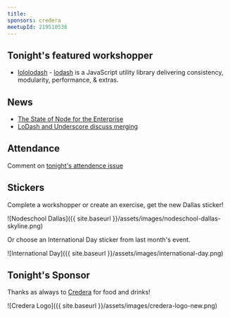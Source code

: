 ```yaml
---
title: _
sponsors: credera
meetupId: 219510536
---
```


## Tonight's featured workshopper

- [lololodash](https://github.com/mdunisch/lololodash) - [lodash](https://lodash.com/) is a JavaScript utility library delivering consistency, modularity, performance, & extras.

## News

- [The State of Node for the Enterprise](http://marketing.nodesource.com/acton/fs/blocks/showLandingPage/a/15680/p/p-0012/t/page/fm/5)
- [LoDash and Underscore discuss merging](http://www.infoq.com/news/2015/05/underscore-lodash-merging)

## Attendance

Comment on [tonight's attendence issue](https://github.com/nodeschool/dallas/issues/53)

## Stickers

Complete a workshopper or create an exercise, get the new Dallas sticker!

![Nodeschool Dallas]({{ site.baseurl }}/assets/images/nodeschool-dallas-skyline.png)

Or choose an International Day sticker from last month's event.

![International Day]({{ site.baseurl }}/assets/images/international-day.png)

## Tonight's Sponsor

Thanks as always to [Credera](http://www.credera.com) for food and drinks!

![Credera Logo]({{ site.baseurl }}/assets/images/credera-logo-new.png)

